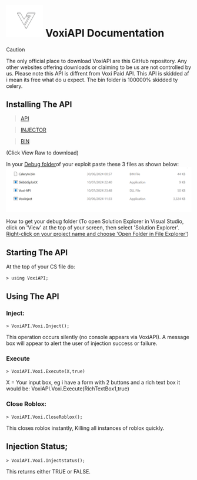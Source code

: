 # <img src="https://raw.githubusercontent.com/RobloxVoxi/VoxiAPI/main/voxilogo.png" heigh ="100" width="100"/> VoxiAPI Documentation 


> [!CAUTION]
> The only official place to download VoxiAPI are this GitHub repository. Any other websites offering downloads or claiming to be us are not controlled by us. Please note this API is diffrent from Voxi Paid API. This API is skidded af i mean its free what do u expect. The bin folder is 100000% skidded ty celery.


 ## Installing The API

> [API](https://github.com/RobloxVoxi/VoxiAPI/raw/main/Voxi-API.dll) 


> [INJECTOR](https://github.com/RobloxVoxi/VoxiAPI/raw/main/VoxiInject.exe)  

> [BIN](https://github.com/RobloxVoxi/VoxiAPI/raw/main/CeleryIn.bin) 

(Click View Raw to download)

In your [Debug folder](https://github.com/RobloxVoxi/VoxiAPI/blob/main/image_2024-07-11_002919879.png?raw=true)of your exploit paste these 3 files as shown below: 
<img src="https://raw.githubusercontent.com/RobloxVoxi/VoxiAPI/main/image_2024-07-11_001711541.png" />

How to get your debug folder 
(To open Solution Explorer in Visual Studio, click on 'View' at the top of your screen, then select 'Solution Explorer'. [Right-click on your project name and choose 'Open Folder in File Explorer'](https://github.com/RobloxVoxi/VoxiAPI/blob/main/image_2024-07-11_002919879.png?raw=true)) 

## Starting The API
At the top of your CS file do:
```
> using VoxiAPI;
```
## Using The API
### Inject:
```
> VoxiAPI.Voxi.Inject(); 
```
This operation occurs silently (no console appears via VoxiAPI). A message box will appear to alert the user of injection success or failure.

### Execute
```
> VoxiAPI.Voxi.Execute(X,true)
```
X = Your input box, eg i have a form with 2 buttons and a rich text box it would be: VoxiAPI.Voxi.Execute(RichTextBox1,true)  

### Close Roblox:
```
> VoxiAPI.Voxi.CloseRoblox();
```
This closes roblox instantly, Killing all instances of roblox quickly.

## Injection Status;
```
> VoxiAPI.Voxi.Injectstatus();  
```
This returns either TRUE or FALSE.
